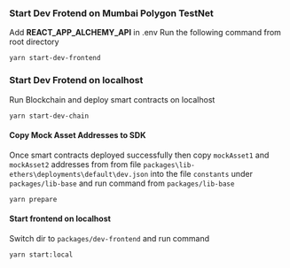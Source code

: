 ### Start Dev Frotend on Mumbai Polygon TestNet

Add **REACT_APP_ALCHEMY_API** in .env
Run the following command from root directory

`yarn start-dev-frontend`

### Start Dev Frotend on localhost

Run Blockchain and deploy smart contracts on localhost

`yarn start-dev-chain`

#### Copy Mock Asset Addresses to SDK

Once smart contracts deployed successfully then copy `mockAsset1` and `mockAsset2` addresses from from file 
`packages\lib-ethers\deployments\default\dev.json` into the file `constants` under `packages/lib-base` and run command from `packages/lib-base`

`yarn prepare`

#### Start frontend on localhost

Switch dir to `packages/dev-frontend` and run command

`yarn start:local`





